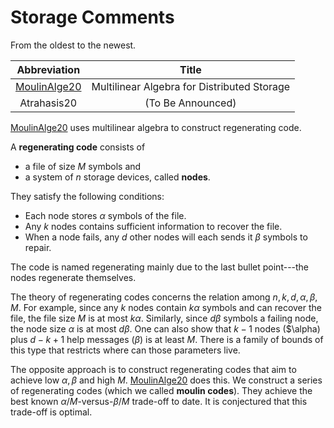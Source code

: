 
# Storage Comments

From the oldest to the newest.

|  Abbreviation  |  Title  |
| :------------: | :-----: |
| [MoulinAlge20] | Multilinear Algebra for Distributed Storage |
| Atrahasis20 | (To Be Announced) |

[MoulinAlge20] uses multilinear algebra to construct regenerating code.

A **regenerating code** consists of

* a file of size $M$ symbols and
* a system of $n$ storage devices, called **nodes**.

They satisfy the following conditions:

* Each node stores $\alpha$ symbols of the file.
* Any $k$ nodes contains sufficient information to recover the file. 
* When a node fails, any $d$ other nodes
    will each sends it $\beta$ symbols to repair.

The code is named regenerating mainly due to
the last bullet point---the nodes regenerate themselves.

The theory of regenerating codes concerns
the relation among $n, k, d, \alpha, \beta, M$.
For example, since any $k$ nodes contain $k\alpha$ symbols
and can recover the file, the file size $M$ is at most $k\alpha$.
Similarly, since $d\beta$ symbols a failing node,
the node size $\alpha$ is at most $d\beta$.
One can also show that $k-1$ nodes ($\alpha)
plus $d-k+1$ help messages ($\beta$) is at least $M$.
There is a family of bounds of this type
that restricts where can those parameters live.

The opposite approach is to construct regenerating codes
that aim to achieve low $\alpha, \beta$ and high $M$.
[MoulinAlge20] does this.
We construct a series of regenerating codes (which we called **moulin codes**).
They achieve the best known $\alpha/M$-versus-$\beta/M$ trade-off to date.
It is conjectured that this trade-off is optimal.

[MoulinAlge20]: https://arxiv.org/abs/2006.08911
